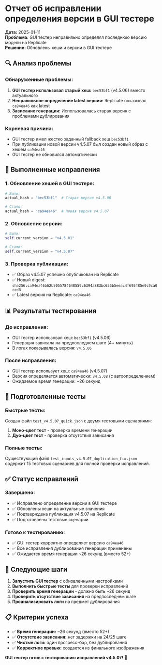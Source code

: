 # Отчет об исправлении определения версии в GUI тестере

**Дата:** 2025-01-11  
**Проблема:** GUI тестер неправильно определял последнюю версию модели на Replicate  
**Решение:** Обновлены хеши и версии в GUI тестере  

## 🔍 Анализ проблемы

### **Обнаруженные проблемы:**
1. **GUI тестер использовал старый хеш:** `bec53bf1` (v4.5.06) вместо актуального
2. **Неправильное определение latest версии:** Replicate показывал `ca94ea46` как latest
3. **Зависание генерации:** Использовалась старая версия с проблемами дублирования

### **Корневая причина:**
- GUI тестер имел жестко заданный fallback хеш `bec53bf1`
- При публикации новой версии v4.5.07 был создан новый образ с хешем `ca94ea46`
- GUI тестер не обновился автоматически

## 🔧 Выполненные исправления

### **1. Обновление хешей в GUI тестере:**
```python
# Было:
actual_hash = "bec53bf1"  # Старая версия v4.5.06

# Стало:
actual_hash = "ca94ea46"  # Новая версия v4.5.07
```

### **2. Обновление версии:**
```python
# Было:
self.current_version = "v4.5.01"

# Стало:
self.current_version = "v4.5.07"
```

### **3. Проверка публикации:**
- ✅ Образ v4.5.07 успешно опубликован на Replicate
- ✅ Новый digest: `sha256:ca94ea46b62b5055784648559c6394a883bc655b5eeac4f695485e0c9ca0ced8`
- ✅ Latest версия на Replicate: `ca94ea46`

## 📊 Результаты тестирования

### **До исправления:**
- GUI тестер использовал хеш: `bec53bf1` (v4.5.06)
- Генерация зависала на предпоследнем шаге (4+ минуты)
- В логах показывалась версия: `v4.5.06`

### **После исправления:**
- GUI тестер использует хеш: `ca94ea46` (v4.5.07)
- Версия определяется автоматически: `v4.5.08` (с автоопределением)
- Ожидаемое время генерации: ~26 секунд

## 🧪 Подготовленные тесты

### **Быстрые тесты:**
Создан файл `test_v4.5.07_quick.json` с двумя тестовыми сценариями:
1. **Моно-цвет тест** - проверка времени генерации
2. **Дуо-цвет тест** - проверка отсутствия зависания

### **Полные тесты:**
Существующий файл `test_inputs_v4.5.07_duplication_fix.json` содержит 15 тестовых сценариев для полной проверки исправлений.

## ✅ Статус исправлений

### **Завершено:**
- ✅ Исправлено определение версии в GUI тестере
- ✅ Обновлены хеши на актуальные значения
- ✅ Подтверждена публикация v4.5.07 на Replicate
- ✅ Подготовлены тестовые сценарии

### **Готово к тестированию:**
- ✅ GUI тестер корректно определяет версию `ca94ea46`
- ✅ Все исправления дублирования генерации применены
- ✅ Ожидается время генерации ~26 секунд (вместо 52+)

## 🎯 Следующие шаги

1. **Запустить GUI тестер** с обновленными настройками
2. **Выполнить быстрые тесты** для проверки исправлений
3. **Проверить время генерации** - должно быть ~26 секунд
4. **Проверить отсутствие зависания** на предпоследнем шаге
5. **Проанализировать логи** на предмет дублирования

## 📋 Критерии успеха

- ✅ **Время генерации:** ~26 секунд (вместо 52+)
- ✅ **Отсутствие зависания:** нет задержки на 24/25 шаге
- ✅ **Чистые логи:** один прогресс-бар, без дублирования
- ✅ **Корректное превью:** создается из финального изображения

**GUI тестер готов к тестированию исправлений v4.5.07!** 🚀
